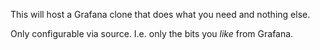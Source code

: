 This will host a Grafana clone that does what you need and nothing else.

Only configurable via source. I.e. only the bits you *like* from Grafana.
